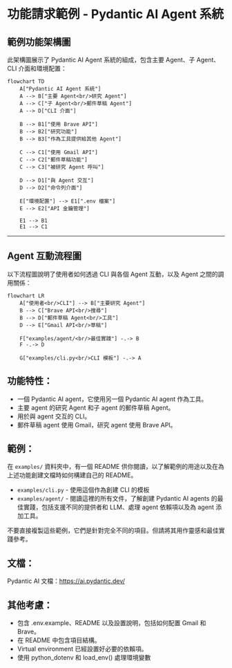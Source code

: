 # 功能請求範例 - Pydantic AI Agent 系統

## 範例功能架構圖

此架構圖展示了 Pydantic AI Agent 系統的組成，包含主要 Agent、子 Agent、CLI 介面和環境配置：

```mermaid
flowchart TD
    A["Pydantic AI Agent 系統"]
    A --> B["主要 Agent<br/>研究 Agent"]
    A --> C["子 Agent<br/>郵件草稿 Agent"]
    A --> D["CLI 介面"]
    
    B --> B1["使用 Brave API"]
    B --> B2["研究功能"]
    B --> B3["作為工具提供給其他 Agent"]
    
    C --> C1["使用 Gmail API"]
    C --> C2["郵件草稿功能"]
    C --> C3["被研究 Agent 呼叫"]
    
    D --> D1["與 Agent 交互"]
    D --> D2["命令列介面"]
    
    E["環境配置"] --> E1[".env 檔案"]
    E --> E2["API 金鑰管理"]
    
    E1 --> B1
    E1 --> C1
```

---

## Agent 互動流程圖

以下流程圖說明了使用者如何透過 CLI 與各個 Agent 互動，以及 Agent 之間的調用關係：

```mermaid
flowchart LR
    A["使用者<br/>CLI"] --> B["主要研究 Agent"]
    B --> C["Brave API<br/>搜尋"]
    B --> D["郵件草稿 Agent<br/>工具"]
    D --> E["Gmail API<br/>草稿"]
    
    F["examples/agent/<br/>最佳實踐"] -.-> B
    F -.-> D
    
    G["examples/cli.py<br/>CLI 模板"] -.-> A
```

## 功能特性：

- 一個 Pydantic AI agent，它使用另一個 Pydantic AI agent 作為工具。
- 主要 agent 的研究 Agent 和子 agent 的郵件草稿 Agent。
- 用於與 agent 交互的 CLI。
- 郵件草稿 agent 使用 Gmail，研究 agent 使用 Brave API。

## 範例：

在 `examples/` 資料夾中，有一個 README 供你閱讀，以了解範例的用途以及在為上述功能創建文檔時如何構建自己的 README。

- `examples/cli.py` - 使用這個作為創建 CLI 的模板
- `examples/agent/` - 閱讀這裡的所有文件，了解創建 Pydantic AI agents 的最佳實踐，包括支援不同的提供者和 LLM、處理 agent 依賴項以及為 agent 添加工具。

不要直接複製這些範例，它們是針對完全不同的項目。但請將其用作靈感和最佳實踐參考。

## 文檔：

Pydantic AI 文檔：https://ai.pydantic.dev/

## 其他考慮：

- 包含 .env.example、README 以及設置說明，包括如何配置 Gmail 和 Brave。
- 在 README 中包含項目結構。
- Virtual environment 已經設置好必要的依賴項。
- 使用 python_dotenv 和 load_env() 處理環境變數
